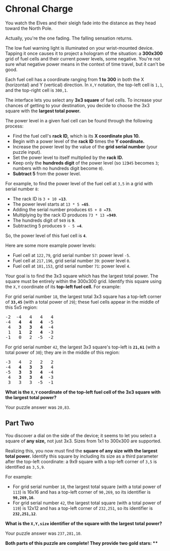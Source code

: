 # Chronal Charge
You watch the Elves and their sleigh fade into the distance as they head toward the North Pole.

Actually, you're the one fading. The falling sensation returns.

The low fuel warning light is illuminated on your wrist-mounted device. Tapping it once causes it 
to project a hologram of the situation: a __300x300__ grid of fuel cells and their current power 
levels, some negative. You're not sure what negative power means in the context of time travel, 
but it can't be good.

Each fuel cell has a coordinate ranging from __1 to 300__ in both the X (horizontal) and Y (vertical) 
direction. In `X,Y` notation, the top-left cell is `1,1`, and the top-right cell is `300,1`.

The interface lets you select any __3x3 square__ of fuel cells. To increase your chances of getting 
to your destination, you decide to choose the 3x3 square with the __largest total power.__

The power level in a given fuel cell can be found through the following process:

 - Find the fuel cell's __rack ID,__ which is its __X coordinate plus 10.__
 - Begin with a power level of the __rack ID__ times the __Y coordinate.__
 - Increase the power level by the value of the __grid serial number__ (your puzzle input).
 - Set the power level to itself multiplied by the __rack ID.__
 - Keep only the __hundreds digit__ of the power level (so `12`**`3`**`45` becomes `3`; numbers with no hundreds digit become 
 `0`).
 - __Subtract 5__ from the power level.
 
For example, to find the power level of the fuel cell at `3,5` in a grid with serial number `8`:

 - The rack ID is `3 + 10 =`**`13`**.
 - The power level starts at `13 * 5 =`**`65`**.
 - Adding the serial number produces `65 + 8 =`**`73`**.
 - Multiplying by the rack ID produces `73 * 13 =`**`949`**.
 - The hundreds digit of `949` is **`9`**.
 - Subtracting 5 produces `9 - 5 =`**`4`**.

So, the power level of this fuel cell is **`4`**.

Here are some more example power levels:

 - Fuel cell at  `122,79`, grid serial number `57`: power level `-5`.
 - Fuel cell at `217,196`, grid serial number `39`: power level  `0`.
 - Fuel cell at `101,153`, grid serial number `71`: power level  `4`.

Your goal is to find the 3x3 square which has the largest total power. The square must be entirely 
within the 300x300 grid. Identify this square using the `X,Y` coordinate of its 
__top-left fuel cell.__ For example:

For grid serial number `18`, the largest total 3x3 square has a top-left corner of **`33,45`** (with 
a total power of `29`); these fuel cells appear in the middle of this 5x5 region:

<pre>
-2  -4   4   4   4
-4   <b>4   4   4</b>  -5
 4   <b>3   3   4</b>  -4
 1   <b>1   2   4</b>  -3
-1   0   2  -5  -2
</pre>

For grid serial number `42`, the largest 3x3 square's top-left is **`21,61`** (with a total power of 
`30`); they are in the middle of this region:

<pre>
-3   4   2   2   2
-4   <b>4   3   3</b>   4
-5   <b>3   3   4</b>  -4
 4   <b>3   3   4</b>  -3
 3   3   3  -5  -1
</pre>

__What is the `X,Y` coordinate of the top-left fuel cell of the 3x3 square with the largest total 
power?__

Your puzzle answer was `20,83`.

## Part Two 
You discover a dial on the side of the device; it seems to let you select a square of __any size,__ 
not just 3x3. Sizes from 1x1 to 300x300 are supported.

Realizing this, you now must find the __square of any size with the largest total power.__ Identify 
this square by including its size as a third parameter after the top-left coordinate: a 9x9 
square with a top-left corner of `3,5` is identified as `3,5,9`.

For example:

 - For grid serial number `18`, the largest total square (with a total power of `113`) is 16x16 and 
 has a top-left corner of `90,269`, so its identifier is __`90,269,16`__.
 - For grid serial number `42`, the largest total square (with a total power of `119`) is 12x12 and 
 has a top-left corner of `232,251`, so its identifier is __`232,251,12`__.

__What is the `X,Y,size` identifier of the square with the largest total power?__

Your puzzle answer was `237,281,10`.

__Both parts of this puzzle are complete! They provide two gold stars: \*\*__